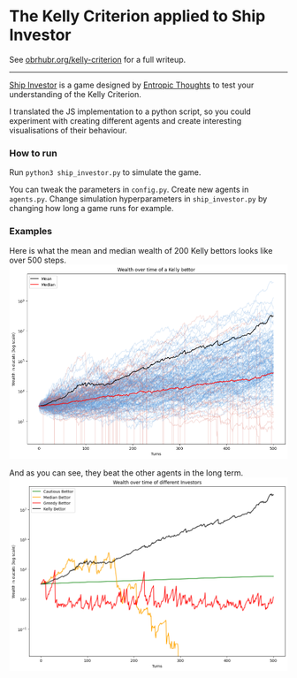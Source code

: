 # The Kelly Criterion applied to Ship Investor

See [obrhubr.org/kelly-criterion](https://obrhubr.org/kelly-criterion) for a full writeup.

---

[Ship Investor](https://xkqr.org/ship-investor/ship-investor.html) is a game designed by [Entropic Thoughts](https://entropicthoughts.com) to test your understanding of the Kelly Criterion.

I translated the JS implementation to a python script, so you could experiment with creating different agents and create interesting visualisations of their behaviour.

### How to run

Run `python3 ship_investor.py` to simulate the game.

You can tweak the parameters in `config.py`.
Create new agents in `agents.py`.
Change simulation hyperparameters in `ship_investor.py` by changing how long a game runs for example.

### Examples

Here is what the mean and median wealth of 200 Kelly bettors looks like over 500 steps.
![Simulation](.github/images/simulation.png)

And as you can see, they beat the other agents in the long term.
![Simulation](.github/images/comparison.png)

